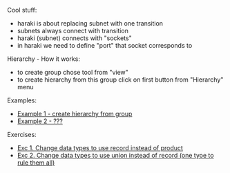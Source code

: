 

Cool stuff:
  - haraki is about replacing subnet with one transition
  - subnets always connect with transition
  - haraki (subnet) connects with "sockets" 
  - in haraki we need to define "port" that socket corresponds to
 
Hierarchy - How it works:
  - to create group chose tool from "view"
  - to create hierarchy from this group click on first button from "Hierarchy" menu

Examples:
  - [Example 1 - create hierarchy from group](example1.cpn)
  - [Example 2 - ???](example2.cpn)

Exercises:
  - [Exc 1. Change data types to use record instead of product](simple_protocol_record.cpn)
  - [Exc 2. Change data types to use union instead of record (one tyoe to rule them all)](simple_protocol_union.cpn)
